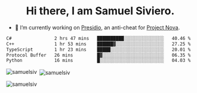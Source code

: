<h1 align="center">Hi there, I am Samuel Siviero.</h1>

- 🔭 I’m currently working on [Presidio](https://presidio.ac), an anti-cheat for [Project Nova](https://discord.gg/novafn).

<!--START_SECTION:waka-->

```txt
C#                2 hrs 47 mins   ██████████░░░░░░░░░░░░░░░   40.46 %
C++               1 hr 53 mins    ██████▓░░░░░░░░░░░░░░░░░░   27.25 %
TypeScript        1 hr 23 mins    █████░░░░░░░░░░░░░░░░░░░░   20.01 %
Protocol Buffer   26 mins         █▓░░░░░░░░░░░░░░░░░░░░░░░   06.35 %
Python            16 mins         █░░░░░░░░░░░░░░░░░░░░░░░░   04.03 %
```

<!--END_SECTION:waka-->

<p><img align="left" src="https://github-readme-stats.vercel.app/api/top-langs?username=samuelsiv&show_icons=true&locale=en&layout=compact&theme=radical" alt="samuelsiv" /></p>

<p>&nbsp;<img align="center" src="https://github-readme-stats.vercel.app/api?username=samuelsiv&show_icons=true&locale=en&theme=radical" alt="samuelsiv" /></p>
<p align="left"> <img src="https://komarev.com/ghpvc/?username=samuelsiv&label=Profile%20views&color=0e75b6&style=flat" alt="samuelsiv" /> </p>
